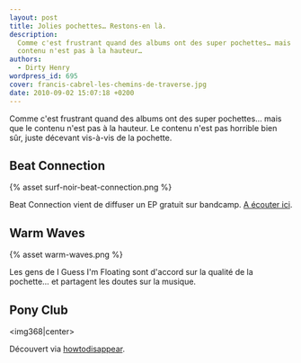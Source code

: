 ```yaml
---
layout: post
title: Jolies pochettes… Restons-en là.
description:
  Comme c'est frustrant quand des albums ont des super pochettes… mais que le
  contenu n'est pas à la hauteur…
authors:
  - Dirty Henry
wordpress_id: 695
cover: francis-cabrel-les-chemins-de-traverse.jpg
date: 2010-09-02 15:07:18 +0200
---
```


Comme c'est frustrant quand des albums ont des super pochettes… mais que le
contenu n'est pas à la hauteur. Le contenu n'est pas horrible bien sûr, juste
décevant vis-à-vis de la pochette.

## Beat Connection

{% asset surf-noir-beat-connection.png %}

Beat Connection vient de diffuser un EP gratuit sur bandcamp.
[A écouter ici](http://beatconnection.bandcamp.com/).

## Warm Waves

{% asset warm-waves.png %}

Les gens de I Guess I'm Floating sont d'accord sur la qualité de la pochette… et
partagent les doutes sur la musique.

## Pony Club

<img368|center>

Découvert via
[howtodisappear](http://www.howtodisappear.org/2010/07/what-album-cover.html).
